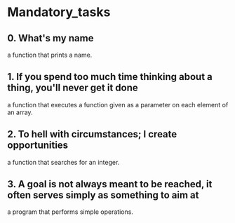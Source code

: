<h1> Mandatory_tasks </h1>

## 0. What's my name
a function that prints a name.
## 1. If you spend too much time thinking about a thing, you'll never get it done
a function that executes a function given as a parameter on each element of an array.
## 2. To hell with circumstances; I create opportunities
a function that searches for an integer.
## 3. A goal is not always meant to be reached, it often serves simply as something to aim at
a program that performs simple operations.
